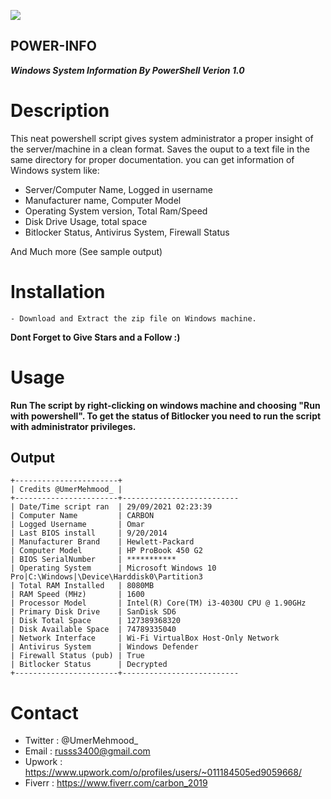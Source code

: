 ![](https://user-images.githubusercontent.com/83476929/135243496-33de7356-ec9f-4a1d-808f-8023b7aff40a.png)
<br />
## POWER-INFO
***Windows System Information By PowerShell Verion 1.0***

# Description
This neat powershell script gives system administrator a proper insight of the server/machine in a clean format.
Saves the ouput to a text file in the same directory for proper documentation.
you can get information of Windows system like:
  - Server/Computer Name, Logged in username
  - Manufacturer name, Computer Model
  - Operating System version, Total Ram/Speed
  - Disk Drive Usage, total space
  - Bitlocker Status, Antivirus System, Firewall Status

And Much more (See sample output)

# Installation
```
- Download and Extract the zip file on Windows machine.
```
**Dont Forget to Give Stars and a Follow :)**

# Usage
**Run The script by right-clicking on windows machine and choosing "Run with powershell".
To get the status of Bitlocker you need to run the script with administrator privileges.**
## Output
```
+-----------------------+
| Credits @UmerMehmood_ |
+-----------------------+--------------------------
| Date/Time script ran  | 29/09/2021 02:23:39
| Computer Name         | CARBON
| Logged Username       | Omar
| Last BIOS install     | 9/20/2014
| Manufacturer Brand    | Hewlett-Packard
| Computer Model        | HP ProBook 450 G2
| BIOS SerialNumber     | ***********
| Operating System      | Microsoft Windows 10 Pro|C:\Windows|\Device\Harddisk0\Partition3
| Total RAM Installed   | 8080MB
| RAM Speed (MHz)       | 1600   
| Processor Model       | Intel(R) Core(TM) i3-4030U CPU @ 1.90GHz
| Primary Disk Drive    | SanDisk SD6
| Disk Total Space      | 127389368320
| Disk Available Space  | 74789335040
| Network Interface     | Wi-Fi VirtualBox Host-Only Network
| Antivirus System      | Windows Defender
| Firewall Status (pub) | True
| Bitlocker Status      | Decrypted  
+-----------------------+--------------------------
```

# Contact
- Twitter : @UmerMehmood_
- Email   : russs3400@gmail.com
- Upwork  : https://www.upwork.com/o/profiles/users/~011184505ed9059668/
- Fiverr  : https://www.fiverr.com/carbon_2019
